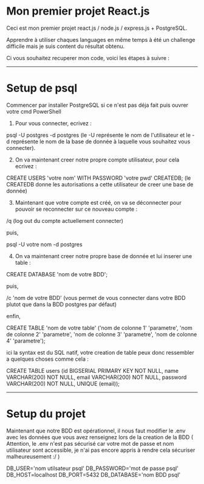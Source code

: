 # Mon premier projet React.js

Ceci est mon premier projet react.js / node.js / express.js + PostgreSQL.

Apprendre à utiliser chaques languages en même temps à été un challenge difficile mais je suis content du résultat obtenu.

Ci vous souhaitez recuperer mon code, voici les étapes à suivre :

--------
# Setup de psql 

Commencer par installer PostgreSQL si ce n'est pas déja fait puis ouvrer votre cmd PowerShell

1) Pour vous connecter, ecrivez : 

psql -U postgres -d postgres
(le -U représente le nom de l'utilisateur et le -d représente le nom de la base de donnée à laquelle vous souhaitez vous connecter).

2) On va maintenant creer notre propre compte utilisateur, pour cela ecrivez : 

CREATE USERS 'votre nom' WITH PASSWORD 'votre pwd' CREATEDB;
(le CREATEDB donne les autorisations a cette utilisateur de creer une base de donnée)

3) Maintenant que votre compte est créé, on va se déconnecter pour pouvoir se reconnecter sur ce nouveau compte :

/q (log out du compte actuellement connecter)

puis,

psql -U votre nom -d postgres

4) On va maintenant creer notre propre base de donnée et lui inserer une table :

CREATE DATABASE 'nom de votre BDD';

puis,

/c 'nom de votre BDD' (vous permet de vous connecter dans votre BDD plutot que dans la BDD postgres par défaut)

enfin,

CREATE TABLE 'nom de votre table' 
  ('nom de colonne 1' 'parametre',
 'nom de colonne 2' 'parametre',
  'nom de colonne 3' 'parametre',
  'nom de colonne 4' 'parametre');

ici la syntax est du SQL natif, votre creation de table peux donc ressembler a quelques choses comme cela :

CREATE TABLE users
(id BIGSERIAL PRIMARY KEY NOT NULL,
name VARCHAR(200) NOT NULL,
email VARCHAR(200) NOT NULL,
password VARCHAR(200) NOT NULL,
UNIQUE (email));

--------
# Setup du projet

Maintenant que notre BDD est opérationnel, il nous faut modifier le .env avec les données que vous avez renseignez lors de la creation de la BDD 
( Attention, le .env n'est pas sécurisé car votre mot de passe et nom utilisateur sont accessible, je n'ai pas encore appris à rendre cela sécuriser malheureusement :/ )

DB_USER='nom utilsateur psql'
DB_PASSWORD='mot de passe psql'
DB_HOST=localhost
DB_PORT=5432
DB_DATABASE='nom BDD psql'